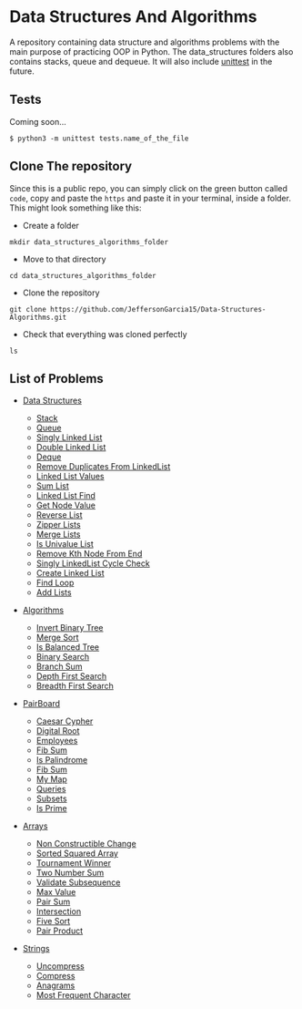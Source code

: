 # Data Structures And Algorithms

A repository containing data structure and algorithms problems with the main purpose of practicing OOP in Python. The data_structures folders also contains stacks, queue and dequeue. It will also include [unittest](https://docs.python.org/3/library/unittest.html) in the future.

## Tests
Coming soon...
```
$ python3 -m unittest tests.name_of_the_file
```
## Clone The repository
Since this is a public repo, you can simply click on the green button called `code`, copy and paste the `https` and paste it in your terminal, inside a folder. This might look something like this:
* Create a folder

```
mkdir data_structures_algorithms_folder
```
* Move to that directory

```
cd data_structures_algorithms_folder
```

* Clone the repository

```
git clone https://github.com/JeffersonGarcia15/Data-Structures-Algorithms.git
```

* Check that everything was cloned perfectly

```
ls
```

## List of Problems

* [Data Structures](https://github.com/JeffersonGarcia15/Data-Structures-Algorithms/tree/main/data_structures)
  * [Stack](https://github.com/JeffersonGarcia15/Data-Structures-Algorithms/blob/main/data_structures/stack.py)
  * [Queue](https://github.com/JeffersonGarcia15/Data-Structures-Algorithms/blob/main/data_structures/queue.py)
  * [Singly Linked List](https://github.com/JeffersonGarcia15/Data-Structures-Algorithms/blob/main/data_structures/singly_linked_list.py)
  * [Double Linked List](https://github.com/JeffersonGarcia15/Data-Structures-Algorithms/blob/main/data_structures/double_linked_list.py)
  * [Deque](https://github.com/JeffersonGarcia15/Data-Structures-Algorithms/blob/main/data_structures/deque.py)
  * [Remove Duplicates From LinkedList](https://github.com/JeffersonGarcia15/Data-Structures-Algorithms/blob/main/data_structures/remove_duplicates_from_linkedlist.py)
  * [Linked List Values](https://github.com/JeffersonGarcia15/Data-Structures-Algorithms/blob/main/data_structures/linked_list_values.py)
  * [Sum List](https://github.com/JeffersonGarcia15/Data-Structures-Algorithms/blob/main/data_structures/sum_list.py)
  * [Linked List Find](https://github.com/JeffersonGarcia15/Data-Structures-Algorithms/blob/main/data_structures/linked_list_find.py)
  * [Get Node Value](https://github.com/JeffersonGarcia15/Data-Structures-Algorithms/blob/main/data_structures/get_node_value.py)
  * [Reverse List](https://github.com/JeffersonGarcia15/Data-Structures-Algorithms/blob/main/data_structures/reverse_list.py)
  * [Zipper Lists](https://github.com/JeffersonGarcia15/Data-Structures-Algorithms/blob/main/data_structures/zipper_lists.py)
  * [Merge Lists](https://github.com/JeffersonGarcia15/Data-Structures-Algorithms/blob/main/data_structures/merge_lists.py)
  * [Is Univalue List](https://github.com/JeffersonGarcia15/Data-Structures-Algorithms/blob/main/data_structures/is_univalue_list.py)
  * [Remove Kth Node From End](https://github.com/JeffersonGarcia15/Data-Structures-Algorithms/blob/main/data_structures/remove_kth_node_from_end.py)
  * [Singly LinkedList Cycle Check](https://github.com/JeffersonGarcia15/Data-Structures-Algorithms/blob/main/data_structures/singly_linked_list_cycle_check.py)
  * [Create Linked List](https://github.com/JeffersonGarcia15/Data-Structures-Algorithms/blob/main/data_structures/create_linked_list.py)
  * [Find Loop](https://github.com/JeffersonGarcia15/Data-Structures-Algorithms/blob/main/data_structures/find_loop.py)
  * [Add Lists](https://github.com/JeffersonGarcia15/Data-Structures-Algorithms/blob/main/data_structures/add_lists.py)










* [Algorithms](https://github.com/JeffersonGarcia15/Data-Structures-Algorithms/tree/main/algorithms)
  * [Invert Binary Tree](https://github.com/JeffersonGarcia15/Data-Structures-Algorithms/blob/main/algorithms/invert_binary_tree.py)
  * [Merge Sort](https://github.com/JeffersonGarcia15/Data-Structures-Algorithms/blob/main/algorithms/merge_sort.py)
  * [Is Balanced Tree](https://github.com/JeffersonGarcia15/Data-Structures-Algorithms/blob/main/algorithms/isBalancedTree.py)
  * [Binary Search](https://github.com/JeffersonGarcia15/Data-Structures-Algorithms/blob/main/algorithms/binary_search.py)
  * [Branch Sum](https://github.com/JeffersonGarcia15/Data-Structures-Algorithms/blob/main/algorithms/branch_sum.py)
  * [Depth First Search](https://github.com/JeffersonGarcia15/Data-Structures-Algorithms/blob/main/algorithms/depth_first_search.py)
  * [Breadth First Search](https://github.com/JeffersonGarcia15/Data-Structures-Algorithms/blob/main/algorithms/breadth_first_search.py)




* [PairBoard](https://github.com/JeffersonGarcia15/Data-Structures-Algorithms/blob/main/PairBoard)
  * [Caesar Cypher](https://github.com/JeffersonGarcia15/Data-Structures-Algorithms/blob/main/PairBoard/caesar_cipher.py)
  * [Digital Root](https://github.com/JeffersonGarcia15/Data-Structures-Algorithms/blob/main/PairBoard/digitalRoot.py)
  * [Employees](https://github.com/JeffersonGarcia15/Data-Structures-Algorithms/blob/main/PairBoard/employees.sql)
  * [Fib Sum](https://github.com/JeffersonGarcia15/Data-Structures-Algorithms/blob/main/PairBoard/fibsSum.py)
  * [Is Palindrome](https://github.com/JeffersonGarcia15/Data-Structures-Algorithms/blob/main/PairBoard/isPalindrome.py)
  * [Fib Sum](https://github.com/JeffersonGarcia15/Data-Structures-Algorithms/blob/main/PairBoard/fibsSum.py)
  * [My Map](https://github.com/JeffersonGarcia15/Data-Structures-Algorithms/blob/main/PairBoard/myMap.js)
  * [Queries](https://github.com/JeffersonGarcia15/Data-Structures-Algorithms/blob/main/PairBoard/queries.sql)
  * [Subsets](https://github.com/JeffersonGarcia15/Data-Structures-Algorithms/blob/main/PairBoard/subsets.py)
  * [Is Prime](https://github.com/JeffersonGarcia15/Data-Structures-Algorithms/blob/main/PairBoard/is_prime.py)


* [Arrays](https://github.com/JeffersonGarcia15/Data-Structures-Algorithms/blob/main/Arrays)
  * [Non Constructible Change](https://github.com/JeffersonGarcia15/Data-Structures-Algorithms/blob/main/Arrays/non_constructible_change.py)
  * [Sorted Squared Array](https://github.com/JeffersonGarcia15/Data-Structures-Algorithms/blob/main/Arrays/sorted_squared_array.py)
  * [Tournament Winner](https://github.com/JeffersonGarcia15/Data-Structures-Algorithms/blob/main/Arrays/tournament_winner.py)
  * [Two Number Sum](https://github.com/JeffersonGarcia15/Data-Structures-Algorithms/blob/main/Arrays/two_number_sum.py)
  * [Validate Subsequence](https://github.com/JeffersonGarcia15/Data-Structures-Algorithms/blob/main/Arrays/validate_subsequence.py)
  * [Max Value](https://github.com/JeffersonGarcia15/Data-Structures-Algorithms/blob/main/Arrays/max_value.py)
  * [Pair Sum](https://github.com/JeffersonGarcia15/Data-Structures-Algorithms/blob/main/Arrays/pair_sum.py)
  * [Intersection](https://github.com/JeffersonGarcia15/Data-Structures-Algorithms/blob/main/Arrays/intersection.py)
  * [Five Sort](https://github.com/JeffersonGarcia15/Data-Structures-Algorithms/blob/main/Arrays/five_sort.py)
  * [Pair Product](https://github.com/JeffersonGarcia15/Data-Structures-Algorithms/blob/main/Arrays/pair_product.py)

  




* [Strings](https://github.com/JeffersonGarcia15/Data-Structures-Algorithms/tree/main/Strings)
  * [Uncompress](https://github.com/JeffersonGarcia15/Data-Structures-Algorithms/tree/main/Strings/uncompress.py)
  * [Compress](https://github.com/JeffersonGarcia15/Data-Structures-Algorithms/tree/main/Strings/compress.py)
  * [Anagrams](https://github.com/JeffersonGarcia15/Data-Structures-Algorithms/tree/main/Strings/anagrams.py)
  * [Most Frequent Character](https://github.com/JeffersonGarcia15/Data-Structures-Algorithms/tree/main/Strings/most_frequent_char.py)









